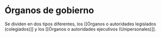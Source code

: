 # Órganos de gobierno

Se dividen en dos tipos diferentes, los [[Órganos o autoridades legislados (colegiados)]] y los [[Órganos o autoridades ejecutivos (Unipersonales)]].
